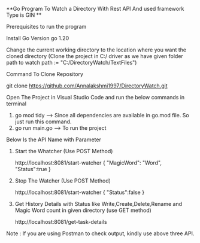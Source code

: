 **Go Program To Watch a Directory With Rest API And used framework Type is GIN **

Prerequisites to run the program 

Install Go Version go 1.20 

Change the current working directory to the location where you want the cloned directory (Clone the project in C:/ driver as we have given folder path to watch path := "C:/DirectoryWatch/TextFiles")

Command To Clone Repository 
	
 git clone https://github.com/Annalakshmi1997/DirectoryWatch.git

Open The Project in Visual Studio Code and run the below commands in terminal

1. go mod tidy  --> Since all dependencies are available in go.mod file. So just run this command.
2. go run main.go --> To run the project

Below Is the API Name with Parameter 

1. Start the Whatcher  (Use POST Method)
   
	http://localhost:8081/start-watcher
	{
		"MagicWord": "Word",
		"Status":true
	}
2. Stop The Watcher (Use POST Method)

   	http://localhost:8081/start-watcher
	{
		"Status":false
	}
    
3. Get History Details with Status like Write,Create,Delete,Rename and Magic Word count in given directory (use GET method)

 	http://localhost:8081/get-task-details

Note : If you are using Postman to check output, kindly use above three API. 


	
    

   	
